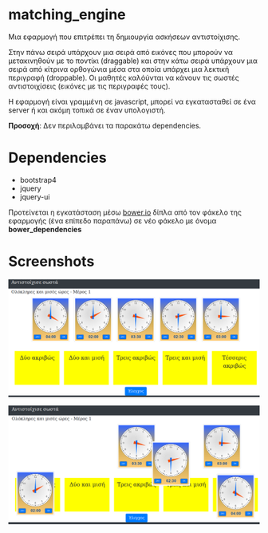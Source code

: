 # matching_engine
Μια εφαρμογή που επιτρέπει τη δημιουργία ασκήσεων αντιστοίχισης.

Στην πάνω σειρά υπάρχουν μια σειρά από εικόνες που μπορούν να μετακινηθούν με το ποντίκι (draggable) και στην κάτω σειρά υπάρχουν μια σειρά από κίτρινα ορθογώνια μέσα στα οποία υπάρχει μια λεκτική περιγραφή (droppable). Οι μαθητές καλόύνται να κάνουν τις σωστές αντιστοιχίσεις (εικόνες με τις περιγραφές τους).

Η εφαρμογή είναι γραμμένη σε javascript, μπορεί να εγκατασταθεί σε ένα server ή και ακόμη τοπικά σε έναν υπολογιστή.

**Προσοχή**: Δεν περιλαμβάνει τα παρακάτω dependencies.

# Dependencies
* bootstrap4
* jquery
* jquery-ui

Προτείνεται η εγκατάσταση μέσω [bower.io](https://bower.io/) δίπλα από τον φάκελο της εφαρμογής (ένα επίπεδο παραπάνω) σε νέο φάκελο με όνομα **bower_dependencies**

# Screenshots
![screenshot0](screenshot0.png  "screenshot0")

![screenshot1](screenshot1.png  "screenshot1")